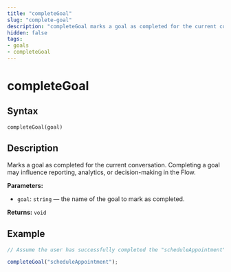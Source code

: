 ```yaml
---
title: "completeGoal"
slug: "complete-goal"
description: "completeGoal marks a goal as completed for the current conversation."
hidden: false
tags:
- goals
- completeGoal
---
```


# completeGoal

## Syntax

`completeGoal(goal)`

## Description

Marks a goal as completed for the current conversation. Completing a goal may influence reporting, analytics, or decision-making in the Flow.

**Parameters:**

- `goal`: `string` — the name of the goal to mark as completed.

**Returns:** `void`

## Example

```js
// Assume the user has successfully completed the "scheduleAppointment" Flow

completeGoal("scheduleAppointment");
```
